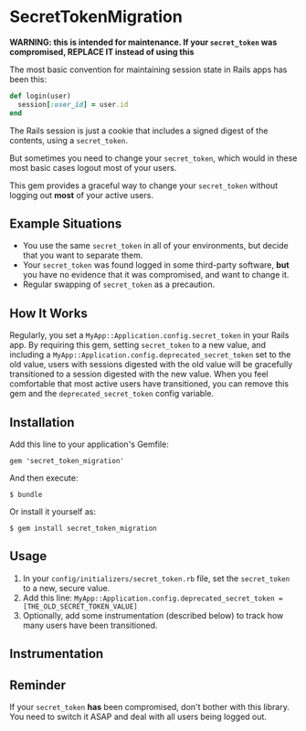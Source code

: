 # SecretTokenMigration

**WARNING: this is intended for maintenance. If your `secret_token` was compromised, REPLACE IT instead of using this**

The most basic convention for maintaining session state in Rails apps has been this:

``` ruby
def login(user)
  session[:user_id] = user.id
end
```

The Rails session is just a cookie that includes a signed digest of the contents, using a `secret_token`.

But sometimes you need to change your `secret_token`, which would in these most basic cases logout most of your users.

This gem provides a graceful way to change your `secret_token` without logging out **most** of your active users.

## Example Situations 

* You use the same `secret_token` in all of your environments, but decide that you want to separate them.
* Your `secret_token` was found logged in some third-party software, **but** you have no evidence that it was compromised, and want to change it.
* Regular swapping of `secret_token` as a precaution.

## How It Works

Regularly, you set a `MyApp::Application.config.secret_token` in your Rails app. By requiring this gem, setting `secret_token` to a new value, and including a `MyApp::Application.config.deprecated_secret_token` set to the old value, users with sessions digested with the old value will be gracefully transitioned to a session digested with the new value. When you feel comfortable that most active users have transitioned, you can remove this gem and the `deprecated_secret_token` config variable.

## Installation

Add this line to your application's Gemfile:

    gem 'secret_token_migration'

And then execute:

    $ bundle

Or install it yourself as:

    $ gem install secret_token_migration

## Usage

1. In your `config/initializers/secret_token.rb` file, set the `secret_token` to a new, secure value.
2. Add this line:
  `MyApp::Application.config.deprecated_secret_token = [THE_OLD_SECRET_TOKEN_VALUE]`
3. Optionally, add some instrumentation (described below) to track how many users have been transitioned.

## Instrumentation



## Reminder

If your `secret_token` **has** been compromised, don't bother with this library. You need to switch it ASAP and deal with all users being logged out.


